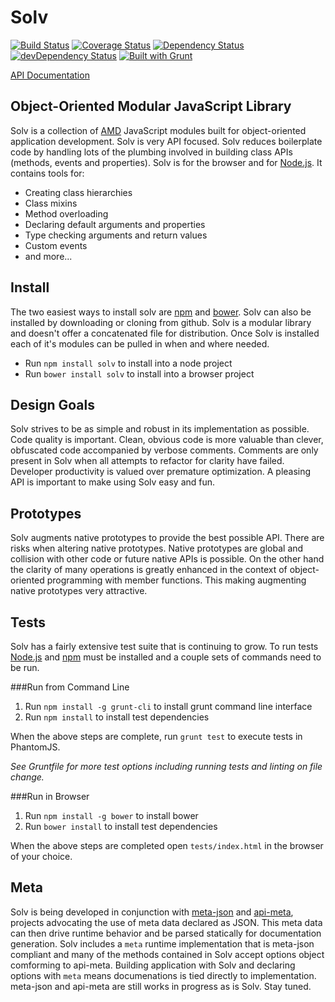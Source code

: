 Solv
====

[![Build Status](https://travis-ci.org/bob-gray/solv.svg?branch=master)](https://travis-ci.org/bob-gray/solv)
[![Coverage Status](https://img.shields.io/coveralls/bob-gray/solv.svg)](https://coveralls.io/r/bob-gray/solv)
[![Dependency Status](https://david-dm.org/bob-gray/solv.svg)](https://david-dm.org/bob-gray/solv)
[![devDependency Status](https://david-dm.org/bob-gray/solv/dev-status.svg)](https://david-dm.org/bob-gray/solv#info=devDependencies)
[![Built with Grunt](https://cdn.gruntjs.com/builtwith.png)](http://gruntjs.com/)

[API Documentation](http://bob-gray.github.io/solv/)

Object-Oriented Modular JavaScript Library
------------------------------------------

Solv is a collection of [AMD](http://en.wikipedia.org/wiki/Asynchronous_module_definition)
JavaScript modules built for object-oriented application development. Solv is
very API focused. Solv reduces boilerplate code by handling lots of the plumbing
involved in building class APIs (methods, events and properties). Solv is for
the browser and for [Node.js](http://nodejs.org/). It contains tools for:

  - Creating class hierarchies
  - Class mixins
  - Method overloading
  - Declaring default arguments and properties
  - Type checking arguments and return values
  - Custom events
  - and more... 


Install
-------

The two easiest ways to install solv are [npm](https://npmjs.org) and
[bower](http://bower.io). Solv can also be installed by downloading or cloning
from github. Solv is a modular library and doesn't offer a concatenated file
for distribution. Once Solv is installed each of it's modules can be
pulled in when and where needed.

  - Run `npm install solv` to install into a node project
  - Run `bower install solv` to install into a browser project


Design Goals
------------

Solv strives to be as simple and robust in its implementation as possible.
Code quality is important. Clean, obvious code is more valuable than clever,
obfuscated code accompanied by verbose comments. Comments are only present in
Solv when all attempts to refactor for clarity have failed. Developer
productivity is valued over premature optimization. A pleasing API is important
to make using Solv easy and fun.


Prototypes
----------

Solv augments native prototypes to provide the best possible API. There are
risks when altering native prototypes. Native prototypes are global and
collision with other code or future native APIs is possible. On the other hand
the clarity of many operations is greatly enhanced in the context of
object-oriented programming with member functions. This making augmenting
native prototypes very attractive. 


Tests
-----

Solv has a fairly extensive test suite that is continuing to grow. To run tests
[Node.js](http://nodejs.org) and [npm](https://npmjs.org) must be installed and
a couple sets of commands need to be run.

###Run from Command Line
  
1. Run `npm install -g grunt-cli` to install grunt command line interface
2. Run `npm install` to install test dependencies

When the above steps are complete, run `grunt test` to execute tests in
PhantomJS.

*See Gruntfile for more test options including running tests and linting on
file change.*

###Run in Browser

1. Run `npm install -g bower` to install bower 
2. Run `bower install` to install test dependencies

When the above steps are completed open `tests/index.html` in the browser of your choice.


Meta
----

Solv is being developed in conjunction with
[meta-json](https://github.com/bob-gray/meta-json) and
[api-meta](https://github.com/bob-gray/api-meta), projects advocating the use
of meta data declared as JSON. This meta data can then drive runtime behavior and be
parsed statically for documentation generation. Solv includes a `meta` runtime
implementation that is meta-json compliant and many of the methods contained
in Solv accept options object comforming to api-meta. Building application with Solv and
declaring options with `meta` means documenations is tied directly to
implementation. meta-json and api-meta are still works in progress as is Solv.
Stay tuned.
